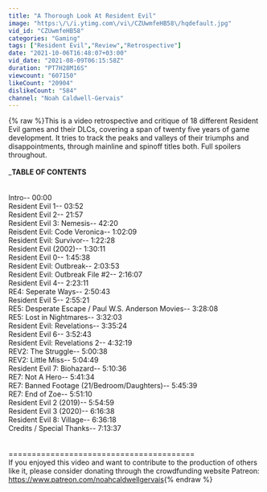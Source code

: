 ```yaml
---
title: "A Thorough Look At Resident Evil"
image: "https:\/\/i.ytimg.com\/vi\/CZUwmfeHB58\/hqdefault.jpg"
vid_id: "CZUwmfeHB58"
categories: "Gaming"
tags: ["Resident Evil","Review","Retrospective"]
date: "2021-10-06T16:48:07+03:00"
vid_date: "2021-08-09T06:15:58Z"
duration: "PT7H28M16S"
viewcount: "607150"
likeCount: "20904"
dislikeCount: "584"
channel: "Noah Caldwell-Gervais"
---
```

{% raw %}This is a video retrospective and critique of 18 different Resident Evil games and their DLCs, covering a span of twenty five years of game development. It tries to track the peaks and valleys of their triumphs and disappointments, through mainline and spinoff titles both. Full spoilers throughout.<br /><br />_______TABLE OF CONTENTS______<br /><br /><br />Intro-- 00:00<br />Resident Evil 1-- 03:52<br />Resident Evil 2-- 21:57<br />Resident Evil 3: Nemesis-- 42:20<br />Reisdent Evil: Code Veronica-- 1:02:09<br />Resident Evil: Survivor-- 1:22:28<br />Resident Evil (2002)-- 1:30:11<br />Resident Evil 0-- 1:45:38<br />Resident Evil: Outbreak-- 2:03:53<br />Resident Evil: Outbreak File #2-- 2:16:07<br />Resident Evil 4-- 2:23:11<br />RE4: Seperate Ways-- 2:50:43<br />Resident Evil 5-- 2:55:21<br />RE5: Desperate Escape / Paul W.S. Anderson Movies-- 3:28:08<br />RE5: Lost in Nightmares-- 3:32:03<br />Resident Evil: Revelations-- 3:35:24<br />Resident Evil 6-- 3:52:43<br />Resident Evil: Revelations 2-- 4:32:19<br />REV2: The Struggle-- 5:00:38<br />REV2: Little Miss-- 5:04:49<br />Resident Evil 7: Biohazard-- 5:10:36<br />RE7: Not A Hero-- 5:41:34<br />RE7: Banned Footage (21/Bedroom/Daughters)-- 5:45:39<br />RE7: End of Zoe-- 5:51:10<br />Resident Evil 2 (2019)-- 5:54:59<br />Resident Evil 3 (2020)-- 6:16:38<br />Resident Evil 8: Village-- 6:36:18<br />Credits / Special Thanks-- 7:13:37<br /><br /><br />========================================<br />If you enjoyed this video and want to contribute to the production of others like it, please consider donating through the crowdfunding website Patreon:  <a rel="nofollow" target="blank" href="https://www.patreon.com/noahcaldwellgervais">https://www.patreon.com/noahcaldwellgervais</a>{% endraw %}
